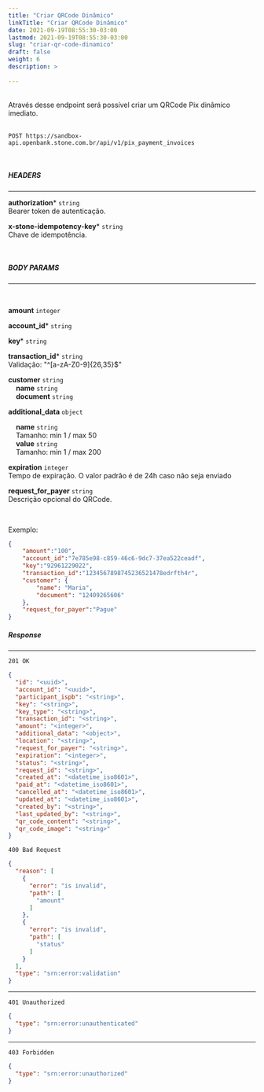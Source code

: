 ```yaml
---
title: "Criar QRCode Dinâmico"
linkTitle: "Criar QRCode Dinâmico"
date: 2021-09-19T08:55:30-03:00
lastmod: 2021-09-19T08:55:30-03:00
slug: "criar-qr-code-dinamico"
draft: false
weight: 6
description: >
  
---
```

<br>
Através desse endpoint será possível criar um QRCode Pix dinâmico imediato.
<br>
<br>

```
POST https://sandbox-api.openbank.stone.com.br/api/v1/pix_payment_invoices
```
<br>

##### **HEADERS**
---

**authorization*** `string`
<br> Bearer token de autenticação.

**x-stone-idempotency-key*** `string`
<br> Chave de idempotência.

<br>

##### **BODY PARAMS**
---
<br>

**amount** `integer`

**account_id*** `string`

**key*** `string`

**transaction_id*** `string`
<br>Validação: "^[a-zA-Z0-9]{26,35}$"

**customer** `string`
<br> &nbsp;&nbsp;&nbsp;&nbsp;**name** `string`
<br> &nbsp;&nbsp;&nbsp;&nbsp;**document** `string`

**additional_data** `object` 

&nbsp;&nbsp;&nbsp;&nbsp;**name** `string`
<br>&nbsp;&nbsp;&nbsp;&nbsp;Tamanho: min 1 / max 50
<br>&nbsp;&nbsp;&nbsp;&nbsp;**value** `string`
<br>&nbsp;&nbsp;&nbsp;&nbsp;Tamanho: min 1 / max 200

**expiration** `integer`
<br>Tempo de expiração. O valor padrão é de 24h caso não seja enviado

**request_for_payer** `string`
<br>Descrição opcional do QRCode.

<br>

Exemplo:

```json
{
    "amount":"100",
    "account_id":"7e785e98-c859-46c6-9dc7-37ea522ceadf",
    "key":"92961229022",
    "transaction_id":"1234567898745236521478edrfth4r",
    "customer": {
        "name": "Maria",
        "document": "12409265606"
    },
    "request_for_payer":"Pague"
}
```

##### **Response**
---

```
201 OK
```

```json
{
  "id": "<uuid>",
  "account_id": "<uuid>",
  "participant_ispb": "<string>",
  "key": "<string>",
  "key_type": "<string>",
  "transaction_id": "<string>",
  "amount": "<integer>",
  "additional_data": "<object>",  
  "location": "<string>",
  "request_for_payer": "<string>",
  "expiration": "<integer>",
  "status": "<string>",
  "request_id": "<string>",
  "created_at": "<datetime_iso8601>",
  "paid_at": "<datetime_iso8601>",
  "cancelled_at": "<datetime_iso8601>",
  "updated_at": "<datetime_iso8601>",
  "created_by": "<string>",
  "last_updated_by": "<string>",
  "qr_code_content": "<string>",
  "qr_code_image": "<string>"
}
```

```
400 Bad Request
```

```json
{
  "reason": [
    {
      "error": "is invalid",
      "path": [
        "amount"
      ]
    },
    {
      "error": "is invalid",
      "path": [
        "status"
      ]
    }
  ],
  "type": "srn:error:validation"
}
```

---

```
401 Unauthorized
```

```json
{
  "type": "srn:error:unauthenticated"
}
```
---

```
403 Forbidden
```

```json
{
  "type": "srn:error:unauthorized"
}
```
